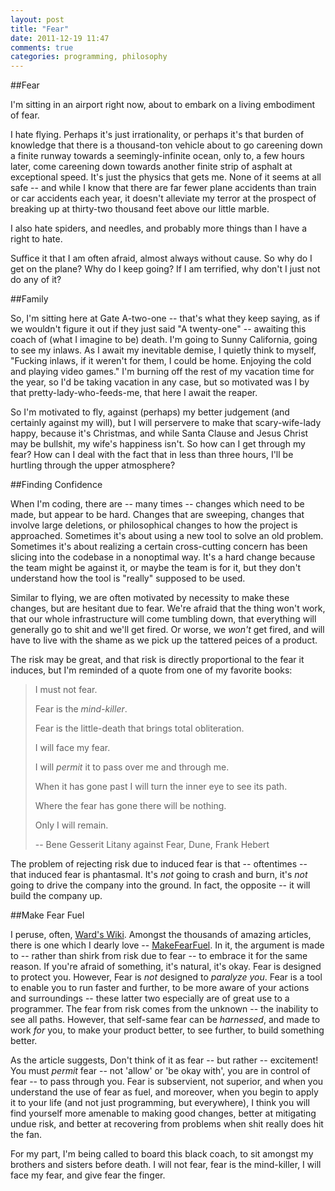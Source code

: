 ```yaml
---
layout: post
title: "Fear"
date: 2011-12-19 11:47
comments: true
categories: programming, philosophy
---
```


##Fear

I'm sitting in an airport right now, about to embark on a living embodiment of
fear. 

I hate flying. Perhaps it's just irrationality, or perhaps it's that burden of
knowledge that there is a thousand-ton vehicle about to go careening down a
finite runway towards a seemingly-infinite ocean, only to, a few hours later,
come careening down towards another finite strip of asphalt at exceptional
speed. It's just the physics that gets me. None of it seems at all safe -- and
while I know that there are far fewer plane accidents than train or car
accidents each year, it doesn't alleviate my terror at the prospect of breaking
up at thirty-two thousand feet above our little marble.

I also hate spiders, and needles, and probably more things than I have a right
to hate.

Suffice it that I am often afraid, almost always without cause. So why do I get
on the plane? Why do I keep going? If I am terrified, why don't I just not do
any of it?

##Family

So, I'm sitting here at Gate A-two-one -- that's what they keep saying, as if we
wouldn't figure it out if they just said "A twenty-one" -- awaiting this coach
of (what I imagine to be) death. I'm going to Sunny California, going to see my
inlaws. As I await my inevitable demise, I quietly think to myself, "Fucking
inlaws, if it weren't for them, I could be home. Enjoying the cold and playing
video games." I'm burning off the rest of my vacation time for the year, so I'd
be taking vacation in any case, but so motivated was I by that
pretty-lady-who-feeds-me, that here I await the reaper.

So I'm motivated to fly, against (perhaps) my better judgement (and
certainly against my will), but I will perservere to make that scary-wife-lady
happy, because it's Christmas, and while Santa Clause and Jesus Christ may be
bullshit, my wife's happiness isn't. So how can I get through my fear? How can I
deal with the fact that in less than three hours, I'll be hurtling through the
upper atmosphere?

##Finding Confidence

When I'm coding, there are -- many times -- changes which need to be made, but
appear to be hard. Changes that are sweeping, changes that involve large
deletions, or philosophical changes to how the project is approached. Sometimes
it's about using a new tool to solve an old problem. Sometimes it's about
realizing a certain cross-cutting concern has been slicing into the codebase in
a nonoptimal way. It's a hard change because the team might be against it, or
maybe the team is for it, but they don't understand how the tool is "really"
supposed to be used.

Similar to flying, we are often motivated by necessity to make these changes,
but are hesitant due to fear. We're afraid that the thing won't work, that our
whole infrastructure will come tumbling down, that everything will generally go
to shit and we'll get fired. Or worse, we _won't_ get fired, and will have to
live with the shame as we pick up the tattered peices of a product. 

The risk may be great, and that risk is directly proportional to the fear it
induces, but I'm reminded of a quote from one of my favorite books:

> I must not fear.
>
> Fear is the _mind-killer_.
>
> Fear is the little-death that brings total obliteration.
>
> I will face my fear.
>
> I will _permit_ it to pass over me and through me.
>
> When it has gone past I will turn the inner eye to see its path.
>
> Where the fear has gone there will be nothing.
>
> Only I will remain. 
>
>
> -- Bene Gesserit Litany against Fear, Dune, Frank Hebert

The problem of rejecting risk due to induced fear is that -- oftentimes -- that
induced fear is phantasmal. It's _not_ going to crash and burn, it's _not_ going
to drive the company into the ground. In fact, the opposite -- it will build the
company up.

##Make Fear Fuel

I peruse, often, [Ward's Wiki](http://c2.com/cgi/wiki). Amongst the thousands of
amazing articles, there is one which I dearly love --
[MakeFearFuel](http://c2.com/cgi/wiki?MakeFearFuel). In it, the argument is made
to -- rather than shirk from risk due to fear -- to embrace it for the same
reason. If you're afraid of something, it's natural, it's okay. Fear is designed to
protect you. However, Fear is _not_ designed to _paralyze you_. Fear is a tool
to enable you to run faster and further, to be more aware of your actions and
surroundings -- these latter two especially are of great use to a programmer.
The fear from risk comes from the unknown -- the inability to see all paths.
However, that self-same fear can be _harnessed_, and made to work _for_ you, to
make your product better, to see further, to build something better.

As the article suggests, Don't think of it as fear -- but rather -- excitement!
You must _permit_ fear -- not 'allow' or 'be okay with', you are in control of
fear -- to pass through you. Fear is subservient, not superior, and when you
understand the use of fear as fuel, and moreover, when you begin to apply it to
your life (and not just programming, but everywhere), I think you will find
yourself more amenable to making good changes, better at mitigating undue risk,
and better at recovering from problems when shit really does hit the fan. 

For my part, I'm being called to board this black coach, to sit amongst my
brothers and sisters before death. I will not fear, fear is the mind-killer, I
will face my fear, and give fear the finger.

